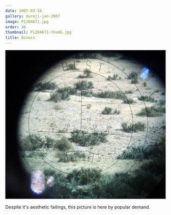 ```yaml
---
date: 2007-03-18
gallery: dureji-jan-2007
image: P1284671.jpg
order: 36
thumbnail: P1284671-thumb.jpg
title: Binocs
---
```


![Binocs](./P1284671.jpg)

Despite it's aesthetic failings, this picture is here by popular demand.